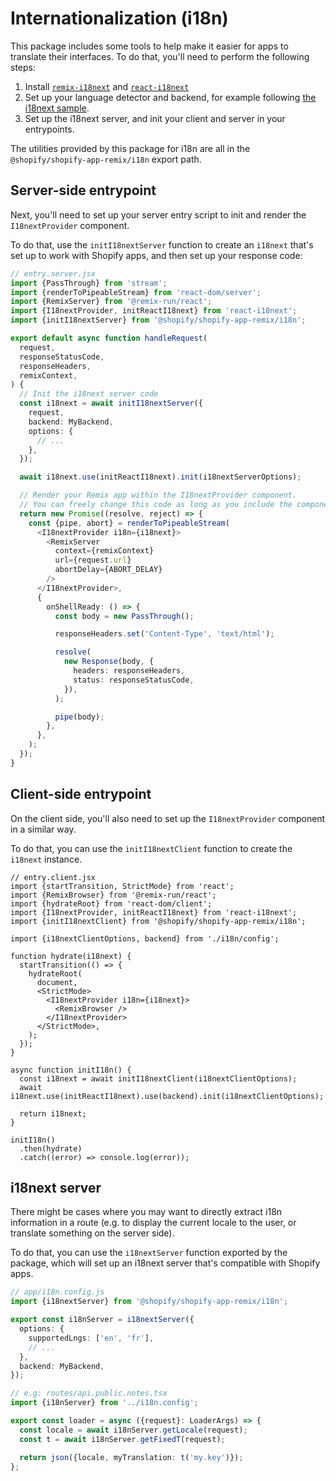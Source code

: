 # Internationalization (i18n)

This package includes some tools to help make it easier for apps to translate their interfaces.
To do that, you'll need to perform the following steps:

1. Install [`remix-i18next`](https://www.npmjs.com/package/remix-i18next) and [`react-i18next`](https://www.npmjs.com/package/react-i18next)
1. Set up your language detector and backend, for example following [the i18next sample](https://www.i18next.com/overview/getting-started#extended-sample).
1. Set up the i18next server, and init your client and server in your entrypoints.

The utilities provided by this package for i18n are all in the `@shopify/shopify-app-remix/i18n` export path.

## Server-side entrypoint

Next, you'll need to set up your server entry script to init and render the `I18nextProvider` component.

To do that, use the `initI18nextServer` function to create an `i18next` that's set up to work with Shopify apps, and then set up your response code:

```ts
// entry.server.jsx
import {PassThrough} from 'stream';
import {renderToPipeableStream} from 'react-dom/server';
import {RemixServer} from '@remix-run/react';
import {I18nextProvider, initReactI18next} from 'react-i18next';
import {initI18nextServer} from '@shopify/shopify-app-remix/i18n';

export default async function handleRequest(
  request,
  responseStatusCode,
  responseHeaders,
  remixContext,
) {
  // Init the i18next server code
  const i18next = await initI18nextServer({
    request,
    backend: MyBackend,
    options: {
      // ...
    },
  });

  await i18next.use(initReactI18next).init(i18nextServerOptions);

  // Render your Remix app within the I18nextProvider component.
  // You can freely change this code as long as you include the component in the response.
  return new Promise((resolve, reject) => {
    const {pipe, abort} = renderToPipeableStream(
      <I18nextProvider i18n={i18next}>
        <RemixServer
          context={remixContext}
          url={request.url}
          abortDelay={ABORT_DELAY}
        />
      </I18nextProvider>,
      {
        onShellReady: () => {
          const body = new PassThrough();

          responseHeaders.set('Content-Type', 'text/html');

          resolve(
            new Response(body, {
              headers: responseHeaders,
              status: responseStatusCode,
            }),
          );

          pipe(body);
        },
      },
    );
  });
}
```

## Client-side entrypoint

On the client side, you'll also need to set up the `I18nextProvider` component in a similar way.

To do that, you can use the `initI18nextClient` function to create the `i18next` instance.

```tsx
// entry.client.jsx
import {startTransition, StrictMode} from 'react';
import {RemixBrowser} from '@remix-run/react';
import {hydrateRoot} from 'react-dom/client';
import {I18nextProvider, initReactI18next} from 'react-i18next';
import {initI18nextClient} from '@shopify/shopify-app-remix/i18n';

import {i18nextClientOptions, backend} from './i18n/config';

function hydrate(i18next) {
  startTransition(() => {
    hydrateRoot(
      document,
      <StrictMode>
        <I18nextProvider i18n={i18next}>
          <RemixBrowser />
        </I18nextProvider>
      </StrictMode>,
    );
  });
}

async function initI18n() {
  const i18next = await initI18nextClient(i18nextClientOptions);
  await i18next.use(initReactI18next).use(backend).init(i18nextClientOptions);

  return i18next;
}

initI18n()
  .then(hydrate)
  .catch((error) => console.log(error));
```

## i18next server

There might be cases where you may want to directly extract i18n information in a route (e.g. to display the current locale to the user, or translate something on the server side).

To do that, you can use the `i18nextServer` function exported by the package, which will set up an i18next server that's compatible with Shopify apps.

```ts
// app/i18n.config.js
import {i18nextServer} from '@shopify/shopify-app-remix/i18n';

export const i18nServer = i18nextServer({
  options: {
    supportedLngs: ['en', 'fr'],
    // ...
  },
  backend: MyBackend,
});

// e.g: routes/api.public.notes.tsx
import {i18nServer} from '../i18n.config';

export const loader = async ({request}: LoaderArgs) => {
  const locale = await i18nServer.getLocale(request);
  const t = await i18nServer.getFixedT(request);

  return json({locale, myTranslation: t('my.key')});
};
```
